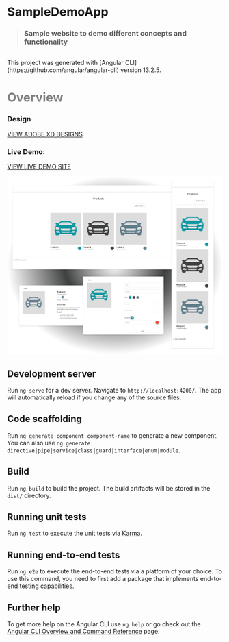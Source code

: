 # SampleDemoApp

> ### Sample website to demo different concepts and functionality

<p style="margin: 30px 0">
This project was generated with [Angular CLI](https://github.com/angular/angular-cli) version 13.2.5.
</p>

# <span style="color: gray">Overview</span>

### **Design**

<a href="https://xd.adobe.com/view/13fab039-c1c2-4297-bd21-5488a9ebd219-46a9/grid">VIEW ADOBE XD DESIGNS</a>

### **Live Demo**:

<a href="https://ianacodev.github.io/sample-demo-app" target="_blank">VIEW LIVE DEMO SITE</a>

<img src="./src/assets/website-images/website-promo.png">

## Development server

Run `ng serve` for a dev server. Navigate to `http://localhost:4200/`. The app will automatically reload if you change any of the source files.

## Code scaffolding

Run `ng generate component component-name` to generate a new component. You can also use `ng generate directive|pipe|service|class|guard|interface|enum|module`.

## Build

Run `ng build` to build the project. The build artifacts will be stored in the `dist/` directory.

## Running unit tests

Run `ng test` to execute the unit tests via [Karma](https://karma-runner.github.io).

## Running end-to-end tests

Run `ng e2e` to execute the end-to-end tests via a platform of your choice. To use this command, you need to first add a package that implements end-to-end testing capabilities.

## Further help

To get more help on the Angular CLI use `ng help` or go check out the [Angular CLI Overview and Command Reference](https://angular.io/cli) page.
